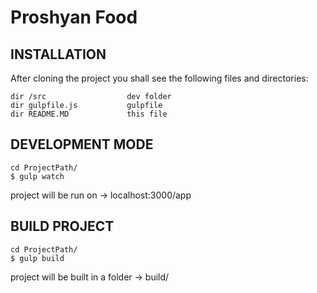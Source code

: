 # Proshyan Food

INSTALLATION
-

After cloning the project you shall see the following files and directories:

	dir /src                  dev folder
	dir gulpfile.js           gulpfile
	dir README.MD             this file


DEVELOPMENT MODE
-

	cd ProjectPath/
	$ gulp watch

project will be run on -> localhost:3000/app

BUILD PROJECT
-

	cd ProjectPath/
	$ gulp build

project will be built in a folder -> build/
